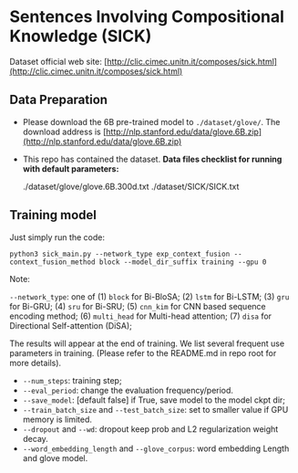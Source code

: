 # Sentences Involving Compositional Knowledge (SICK)
Dataset official web site: [http://clic.cimec.unitn.it/composes/sick.html](http://clic.cimec.unitn.it/composes/sick.html)

## Data Preparation

* Please download the 6B pre-trained model to `./dataset/glove/`. The download address is [http://nlp.stanford.edu/data/glove.6B.zip](http://nlp.stanford.edu/data/glove.6B.zip)
* This repo has contained the dataset.
**Data files checklist for running with default parameters:**
    
    ./dataset/glove/glove.6B.300d.txt
    ./dataset/SICK/SICK.txt

## Training model

Just simply run the code:

```
python3 sick_main.py --network_type exp_context_fusion --context_fusion_method block --model_dir_suffix training --gpu 0
```

Note:

`--network_type`: one of (1) `block` for Bi-BloSA; (2) `lstm` for Bi-LSTM; (3) `gru` for Bi-GRU; (4) `sru` for Bi-SRU; (5) `cnn_kim` for CNN based sequence encoding method; (6) `multi_head` for Multi-head attention; (7) `disa` for Directional Self-attention (DiSA);

The results will appear at the end of training. We list several frequent use parameters in training. (Please refer to the README.md in repo root for more details).

* `--num_steps`: training step;
* `--eval_period`: change the evaluation frequency/period.
* `--save_model`: [default false] if True, save model to the model ckpt dir;
* `--train_batch_size` and `--test_batch_size`: set to smaller value if GPU memory is limited.
* `--dropout` and `--wd`: dropout keep prob and L2 regularization weight decay.
* `--word_embedding_length` and `--glove_corpus`: word embedding Length and glove model.


    



